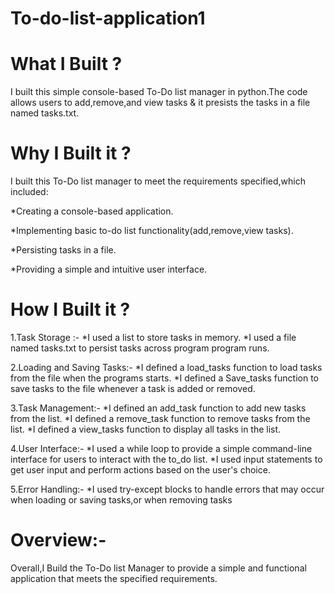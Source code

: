 # To-do-list-application1
# What I Built ? 
I built this simple console-based To-Do list manager in python.The code allows users to add,remove,and view tasks & it presists the tasks in a file named tasks.txt. 
# Why I Built it ? 
I built this To-Do list manager to meet the requirements specified,which included:                                                          

*Creating a console-based application.                                                                                                 

*Implementing basic to-do list functionality(add,remove,view tasks).                                                                       

*Persisting tasks in a file. 

*Providing a simple and intuitive user interface.

# How I Built it ? 
1.Task Storage :-
*I used a list to store tasks in memory.
*I used a file named tasks.txt to persist tasks across program program runs.

2.Loading and Saving Tasks:-
*I defined a load_tasks function to load tasks from the file when the programs starts.
*I defined a Save_tasks function to save tasks to the file whenever a task is added or removed.

3.Task Management:-
*I defined an add_task function to add new tasks from the list.
*I defined a remove_task function to remove tasks from the list.
*I defined a view_tasks function to display all tasks in the list.

4.User Interface:-
*I used a while loop to provide a simple command-line interface for users to interact with the to_do list.
*I used input statements to get user input and perform actions based on the user's choice.

5.Error Handling:-
*I used try-except blocks to handle errors that may occur when loading or saving tasks,or when removing tasks

# Overview:-
Overall,I Build the To-Do list Manager to provide a simple and functional application that meets the specified requirements.

